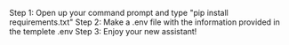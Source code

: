 Step 1: Open up your command prompt and type "pip install requirements.txt"
Step 2: Make a .env file with the information provided in the templete .env
Step 3: Enjoy your new assistant!
